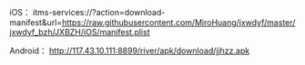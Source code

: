 
iOS：
    itms-services://?action=download-manifest&url=https://raw.githubusercontent.com/MiroHuang/jxwdyf/master/jxwdyf_bzh/JXBZH/iOS/manifest.plist

Android：
    http://117.43.10.111:8899/river/apk/download/jjhzz.apk
